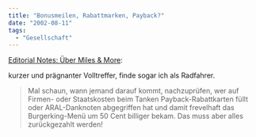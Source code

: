 ```yaml
---
title: "Bonusmeilen, Rabattmarken, Payback?"
date: "2002-08-11"
tags:
  - "Gesellschaft"
---
```


[Editorial Notes: Über Miles & More](https://web.archive.org/web/20040921102614/http://www.editorialnotes.de/entry.php?id=00143 "editorial notes ~ Beobachtungen & Notizen [deutsch]"):

kurzer und prägnanter Volltreffer, finde sogar ich als Radfahrer.

> Mal schaun, wann jemand darauf kommt, nachzuprüfen, wer auf Firmen- oder Staatskosten beim Tanken Payback-Rabattkarten füllt oder ARAL-Danknoten abgegriffen hat und damit frevelhaft das Burgerking-Menü um 50 Cent billiger bekam. Das muss aber alles zurückgezahlt werden!
